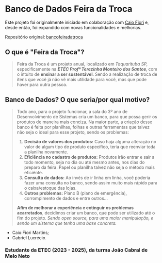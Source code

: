 # Banco de Dados Feira da Troca

Este projeto foi originalmente iniciado em colaboração com [Caio Fiori](https://github.com/FioriMartins) e, desde então, foi expandido com novas funcionalidades e melhorias.

Repositório original: [bancofeiradatroca](https://github.com/FioriMartins/bancofeiradatroca)

## O que é "Feira da Troca"?

> Feira da Troca é um projeto anual, localizado em *Taquarituba SP,* especificamente na ***ETEC Profª Terezinha Monteiro dos Santos***, com o intuito de **ensinar a ser sustentável**. Sendo a realização de troca de itens que você já não vê mais utilidade para você, mas que pode haver para outra pessoa.

## Banco de Dados? O que seria/por qual motivo?
>
> Todo ano, para o projeto funcionar, a sala do 3º ano de Desenvolvimento de Sistemas cria um banco, para que possa gerir os produtos de maneira mais conciza. Na maior parte, a criação desse banco é feita por planilhas, folhas e outras ferramentas que talvez não seja o ideal para esse projeto, sendo os problemas:
>
> 1. **Decisão de valores dos produtos:** Caso haja alguma alteração no valor de algum tipo de produto específico, teria que reenviar toda a planilha novamente.
> 2. **Eficiência no cadastro de produtos:** Produtos irão entrar e sair a todo momento, seja no dia ou até mesmo antes, nos dias do preparo da feira. Papel ou planilha talvez não seja o método mais eficiênte.
> 3. **Consulta de dados:** Ao invés de ir linha em linha, você poderia fazer uma consulta no banco, sendo assim muito mais rápido para o caixa/estoque das lojas.
> 4. **Outros problemas:** Plano B (plano de emergência), corrompimento de dados e entre outros...
>
> **Afim de melhorar a experiência e extinguir os problemas acarretados**, decidimos criar um banco, que pode ser utilizado até o fim do projeto. *Sendo open source, para uma maior manipulação, e sendo um sistema que tenha uma base concreta.*

- Caio Fiori Martins;
- Gabriel Lucrécio.

### Estudante da ETEC (2023 - 2025), da turma João Cabral de Melo Neto
